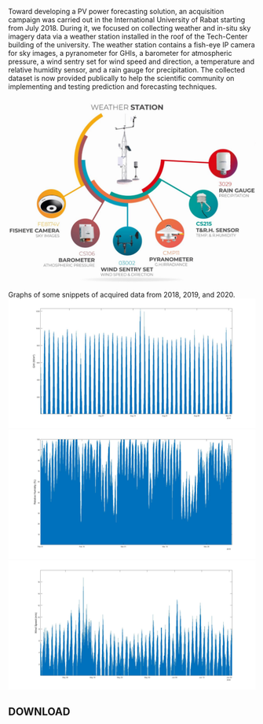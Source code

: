 Toward developing a PV power forecasting solution, an acquisition campaign was carried out in the International University of Rabat starting from July 2018. During it, we focused on collecting weather and in-situ sky imagery data via a weather station installed in the roof of the Tech-Center building of the university. 
The weather station contains a fish-eye IP camera for sky images, a pyranometer for GHIs, a barometer for atmospheric pressure, a wind sentry set for wind speed and direction, a temperature and relative humidity sensor, and a rain gauge for precipitation.
The collected dataset is now provided publically to help the scientific community on implementing and testing prediction and forecasting techniques.

![Weather station and components](/WeatherStation.jpg)

Graphs of some snippets of acquired data from 2018, 2019, and 2020. 
![Global Horizontal Irradiance (in W/m²)](/GHI_2018.jpg)
![Relative Humidity (in %)](/RH_2019.jpg)
![Wind Speed (in m/s)](/WS_2020.jpg)

## DOWNLOAD
